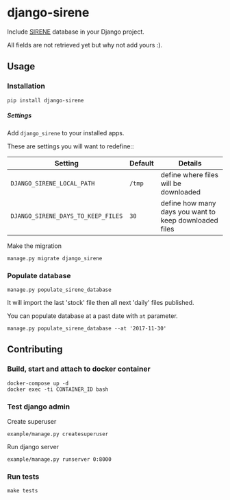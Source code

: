 # django-sirene


Include [SIRENE](https://www.data.gouv.fr/fr/datasets/base-sirene-des-entreprises-et-de-leurs-etablissements-siren-siret/)
database in your Django project.

All fields are not retrieved yet but why not add yours :).

## Usage

### Installation

```
pip install django-sirene
```

##### Settings

Add `django_sirene` to your installed apps.

These are settings you will want to redefine::

| Setting                            | Default | Details                                                 |
| ---------------------------------- | ------- | ------------------------------------------------------- |
| `DJANGO_SIRENE_LOCAL_PATH`         | `/tmp`  | define where files will be downloaded                   |
| `DJANGO_SIRENE_DAYS_TO_KEEP_FILES` | `30`    | define how many days you want to keep downloaded files  |

Make the migration
```
manage.py migrate django_sirene
```

### Populate database

```
manage.py populate_sirene_database
```
It will import the last 'stock' file then all next 'daily' files published.

You can populate database at a past date with `at` parameter.
```
manage.py populate_sirene_database --at '2017-11-30'
```

## Contributing

### Build, start and attach to docker container

```
docker-compose up -d
docker exec -ti CONTAINER_ID bash
```

### Test django admin

Create superuser
```
example/manage.py createsuperuser
```

 Run django server
```
example/manage.py runserver 0:8000
```

### Run tests

```
make tests
```
